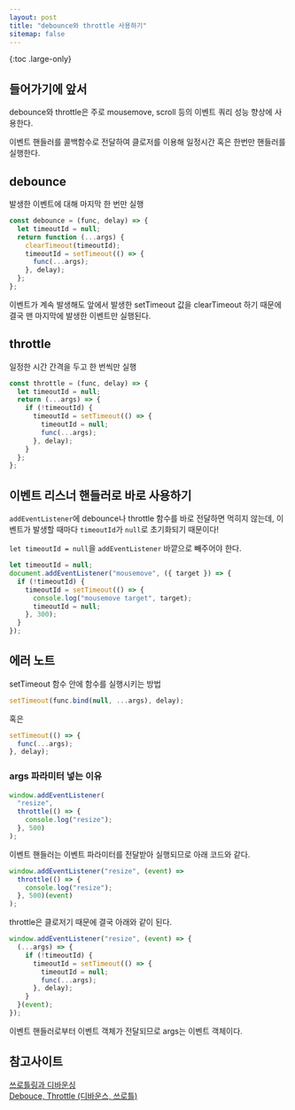 ```yaml
---
layout: post
title: "debounce와 throttle 사용하기"
sitemap: false
---
```


{:toc .large-only}

## 들어가기에 앞서

debounce와 throttle은 주로 mousemove, scroll 등의 이벤트 쿼리 성능 향상에 사용한다.

이벤트 핸들러를 콜백함수로 전달하여 클로저를 이용해 일정시간 혹은 한번만 핸들러를 실행한다.

## debounce

발생한 이벤트에 대해 마지막 한 번만 실행

```js
const debounce = (func, delay) => {
  let timeoutId = null;
  return function (...args) {
    clearTimeout(timeoutId);
    timeoutId = setTimeout(() => {
      func(...args);
    }, delay);
  };
};
```

이벤트가 계속 발생해도 앞에서 발생한 setTimeout 값을 clearTimeout 하기 때문에 결국 맨 마지막에 발생한 이벤트만 실행된다.

## throttle

일정한 시간 간격을 두고 한 번씩만 실행

```js
const throttle = (func, delay) => {
  let timeoutId = null;
  return (...args) => {
    if (!timeoutId) {
      timeoutId = setTimeout(() => {
        timeoutId = null;
        func(...args);
      }, delay);
    }
  };
};
```

## 이벤트 리스너 핸들러로 바로 사용하기

`addEventListener`에 debounce나 throttle 함수를 바로 전달하면 먹히지 않는데, 이벤트가 발생할 때마다 `timeoutId`가 `null`로 초기화되기 때문이다!

`let timeoutId = null`을 `addEventListener` 바깥으로 빼주어야 한다.

```js
let timeoutId = null;
document.addEventListener("mousemove", ({ target }) => {
  if (!timeoutId) {
    timeoutId = setTimeout(() => {
      console.log("mousemove target", target);
      timeoutId = null;
    }, 300);
  }
});
```

## 에러 노트

setTimeout 함수 안에 함수를 실행시키는 방법

```js
setTimeout(func.bind(null, ...args), delay);
```

혹은

```js
setTimeout(() => {
  func(...args);
}, delay);
```

### args 파라미터 넣는 이유

```js
window.addEventListener(
  "resize",
  throttle(() => {
    console.log("resize");
  }, 500)
);
```

이벤트 핸들러는 이벤트 파라미터를 전달받아 실행되므로 아래 코드와 같다.

```js
window.addEventListener("resize", (event) =>
  throttle(() => {
    console.log("resize");
  }, 500)(event)
);
```

throttle은 클로저기 때문에 결국 아래와 같이 된다.

```js
window.addEventListener("resize", (event) => {
  (...args) => {
    if (!timeoutId) {
      timeoutId = setTimeout(() => {
        timeoutId = null;
        func(...args);
      }, delay);
    }
  }(event);
});
```

이벤트 핸들러로부터 이벤트 객체가 전달되므로 args는 이벤트 객체이다.

## 참고사이트

[쓰로틀링과 디바운싱](https://www.zerocho.com/category/JavaScript/post/59a8e9cb15ac0000182794fa)<br/>
[Debouce, Throttle (디바운스, 쓰로틀)](https://jinminkim-50502.medium.com/javascript-debouce-throttle-3f6618c13fb6)
